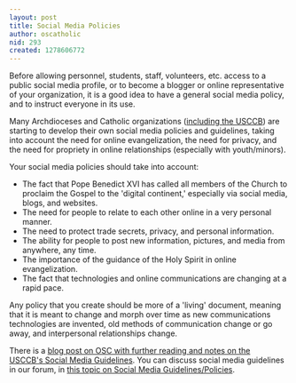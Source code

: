 ```yaml
---
layout: post
title: Social Media Policies
author: oscatholic
nid: 293
created: 1278606772
---
```

<p>Before allowing personnel, students, staff, volunteers, etc. access to a public social media profile, or to become a blogger or online representative of your organization, it is a good idea to have a general social media policy, and to instruct everyone in its use.</p>
<p>Many Archdioceses and Catholic organizations (<a href="http://www.usccb.org/comm/social-media-guidelines.shtml">including the USCCB</a>) are starting to develop their own social media policies and guidelines, taking into account the need for online evangelization, the need for privacy, and the need for propriety in online relationships (especially with youth/minors).</p>
<p>Your social media policies should take into account:</p>
<ul>
<li>The fact that Pope Benedict XVI has called all members of the Church to proclaim the Gospel to the &#39;digital continent,&#39; especially via social media, blogs, and websites.</li>
<li>The need for people to relate to each other online in a very personal manner.</li>
<li>The need to protect trade secrets, privacy, and personal information.</li>
<li>The ability for people to post new information, pictures, and media from anywhere, any time.</li>
<li>The importance of the guidance of the Holy Spirit in online evangelization.</li>
<li>The fact that technologies and online communications are changing at a rapid pace.</li>
</ul>
<p>Any policy that you create should be more of a &#39;living&#39; document, meaning that it is meant to change and morph over time as new communications technologies are invented, old methods of communication change or go away, and interpersonal relationships change.</p>
<p>There is a <a href="http://www.opensourcecatholic.com/blog/oscatholic/usccb-social-media">blog&nbsp;post on OSC with further reading and notes on the USCCB&#39;s&nbsp;Social Media Guidelines</a>. You can discuss social media guidelines in our forum, in <a href="/forum/topics/287">this topic on Social Media Guidelines/Policies</a>.</p>
